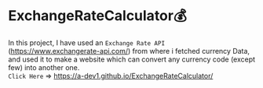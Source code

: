 # ExchangeRateCalculator💰
In this project,
I have used an ``Exchange Rate API`` (https://www.exchangerate-api.com/) from where i fetched currency Data,
and used it to make a website which can convert any currency code (except few) into another one.  
`Click Here` => https://a-dev1.github.io/ExchangeRateCalculator/
